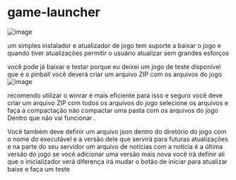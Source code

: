 
# game-launcher


![image](https://github.com/Valdemir-DSW/game-launcher/assets/134114016/f8ef3d2c-8c65-43cd-b818-c4f3a373e55f)

um simples instalador e atualizador de jogo tem suporte a baixar o jogo e quando tiver atualizações permitir o usuário atualizar sem grandes esforços

você pode já baixar e testar porque eu deixei um jogo de teste disponível que é o pinball
você deverá criar um arquivo ZIP com os arquivos do jogo
![image](https://github.com/Valdemir-DSW/game-launcher/assets/134114016/7c64ab3f-bbcf-4259-8672-768b32e5857c)

recomendo utilizar o winrar é mais eficiente para isso e seguro você deve criar um arquivo ZIP com todos os arquivos do jogo selecione os arquivos e faça a compactação não compactar uma pasta com os arquivos do jogo Dentro que não vai funcionar .

Você também deve definir um arquivo json dentro do diretório do jogo com o nome do executável e a versão dele que servirá para futuras atualizações e na parte do seu servidor um arquivo de notícias com a notícia é a última versão do jogo se você adicionar uma versão mais nova você irá definir ali que o inicializador verá diferença irá mudar o botão de iniciar para atualizar baixe e faça um teste
